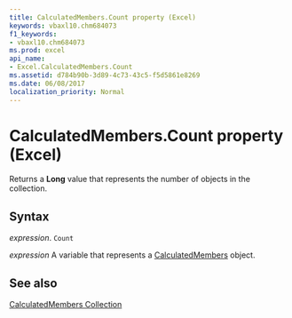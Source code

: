 ```yaml
---
title: CalculatedMembers.Count property (Excel)
keywords: vbaxl10.chm684073
f1_keywords:
- vbaxl10.chm684073
ms.prod: excel
api_name:
- Excel.CalculatedMembers.Count
ms.assetid: d784b90b-3d89-4c73-43c5-f5d5861e8269
ms.date: 06/08/2017
localization_priority: Normal
---
```



# CalculatedMembers.Count property (Excel)

Returns a  **Long** value that represents the number of objects in the collection.


## Syntax

_expression_. `Count`

_expression_ A variable that represents a [CalculatedMembers](Excel.CalculatedMembers.md) object.


## See also


[CalculatedMembers Collection](Excel.CalculatedMembers.md)

